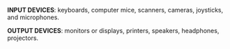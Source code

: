 __INPUT DEVICES__: keyboards, computer mice, scanners, cameras, joysticks, and microphones.

__OUTPUT DEVICES__: monitors or displays, printers, speakers, headphones, projectors.
